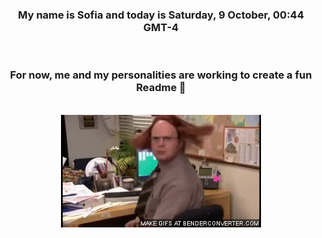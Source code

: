 


<div align="center">
<h3 >My name is Sofia and today is Saturday, 9 October, 00:44 GMT-4</h3><br>
<h3 >For now, me and my personalities are working to create a fun Readme 👋
</h3><br>
<img src='img/dwight.gif' alt='working...'/>
</div>
